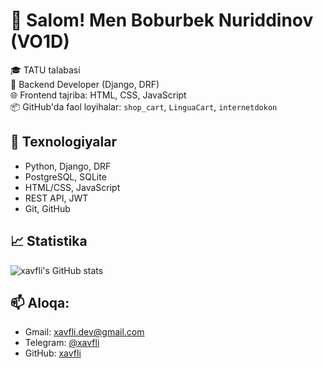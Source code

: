 # 👋 Salom! Men Boburbek Nuriddinov (VO1D)

🎓 TATU talabasi  
💼 Backend Developer (Django, DRF)  
🌐 Frontend tajriba: HTML, CSS, JavaScript  
📦 GitHub'da faol loyihalar: `shop_cart`, `LinguaCart`, `internetdokon`

## 🚀 Texnologiyalar
- Python, Django, DRF
- PostgreSQL, SQLite
- HTML/CSS, JavaScript
- REST API, JWT
- Git, GitHub

## 📈 Statistika
![xavfli's GitHub stats](https://github-readme-stats.vercel.app/api?username=xavfli&show_icons=true&theme=radical)

## 📫 Aloqa:
- Gmail: xavfli.dev@gmail.com
- Telegram: [@xavfli](https://t.me/xavfli)
- GitHub: [xavfli](https://github.com/xavfli)
